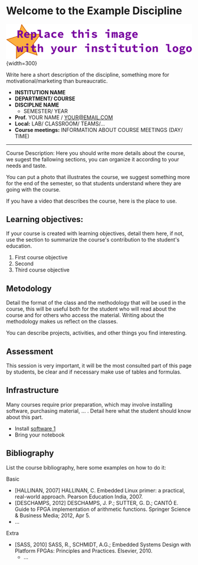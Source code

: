 # Welcome to the Example Discipline

![](logo.png){width=300}

Write here a short description of the discipline, something more for motivational/marketing than bureaucratic.

- **INSTITUTION NAME**
- **DEPARTMENT/ COURSE**
- **DISCIPLNE NAME**
    - SEMESTER/ YEAR
- **Prof.** YOUR NAME / YOUR@EMAIL.COM
- **Local:** LAB/ CLASSROOM/ TEAMS/...
- **Course meetings:** INFORMATION ABOUT COURSE MEETINGS (DAY/ TIME)

------------------------

Course Description: Here you should write more details about the course, we sugest the fallowing sections, you can organize it according to your needs and taste. 

You can put a photo that illustrates the course, we suggest something more for the end of the semester, so that students understand where they are going with the course.

If you have a video that describes the course, here is the place to use.

## Learning objectives:

If your course is created with learning objectives, detail them here, if not, use the section to summarize the course's contribution to the student's education.

1. First course objective
1. Second 
1. Third course objective

## Metodology

Detail the format of the class and the methodology that will be used in the course, this will be useful both for the student who will read about the course and for others who access the material. Writing about the methodology makes us reflect on the classes.

You can describe projects, activities, and other things you find interesting.

## Assessment

This session is very important, it will be the most consulted part of this page by students, be clear and if necessary make use of tables and formulas.

## Infrastructure 

Many courses require prior preparation, which may involve installing software, purchasing material, ... . Detail here what the student should know about this part. 

- Install [software 1]()
- Bring your notebook

## Bibliography

List the course bibliography, here some examples on how to do it:

Basic

- [HALLINAN, 2007] HALLINAN, C. Embedded Linux primer: a practical, real-world approach. Pearson Education India, 2007.
- [DESCHAMPS, 2012] DESCHAMPS,  J. P.;  SUTTER, G. D.;  CANTÓ E. Guide to FPGA implementation of arithmetic functions. Springer Science & Business Media; 2012, Apr 5.
- ...
    
Extra

- [SASS, 2010] SASS, R., SCHMIDT, A.G.; Embedded Systems Design with Platform FPGAs: Principles and Practices. Elsevier, 2010.
    - ...
